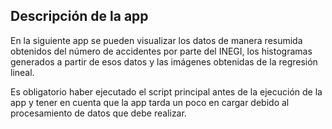 ## Descripción de la app

En la siguiente app se pueden visualizar los datos de manera resumida obtenidos del número de accidentes por parte del INEGI, los histogramas generados a partir de esos datos y las imágenes obtenidas de la regresión lineal.

Es obligatorio haber ejecutado el script principal antes de la ejecución de la app y tener en cuenta que la app tarda un poco en cargar debido al procesamiento de datos que debe realizar.
